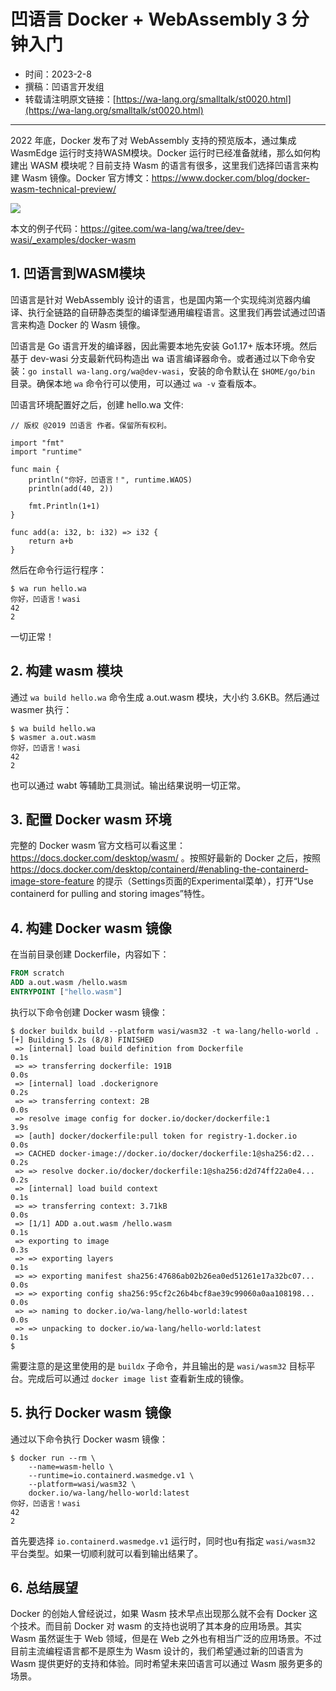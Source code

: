# 凹语言 Docker + WebAssembly 3 分钟入门

- 时间：2023-2-8
- 撰稿：凹语言开发组
- 转载请注明原文链接：[https://wa-lang.org/smalltalk/st0020.html](https://wa-lang.org/smalltalk/st0020.html)

---

2022 年底，Docker 发布了对 WebAssembly 支持的预览版本，通过集成 WasmEdge 运行时支持WASM模块。Docker 运行时已经准备就绪，那么如何构建出 WASM 模块呢？目前支持 Wasm 的语言有很多，这里我们选择凹语言来构建 Wasm 镜像。Docker 官方博文：https://www.docker.com/blog/docker-wasm-technical-preview/

![](/st0020-01.png)

本文的例子代码：https://gitee.com/wa-lang/wa/tree/dev-wasi/_examples/docker-wasm

## 1. 凹语言到WASM模块

凹语言是针对 WebAssembly 设计的语言，也是国内第一个实现纯浏览器内编译、执行全链路的自研静态类型的编译型通用编程语言。这里我们再尝试通过凹语言来构造 Docker 的 Wasm 镜像。

凹语言是 Go 语言开发的编译器，因此需要本地先安装 Go1.17+ 版本环境。然后基于 dev-wasi 分支最新代码构造出 wa 语言编译器命令。或者通过以下命令安装：`go install wa-lang.org/wa@dev-wasi`，安装的命令默认在 `$HOME/go/bin` 目录。确保本地 `wa` 命令行可以使用，可以通过 `wa -v` 查看版本。

凹语言环境配置好之后，创建 hello.wa 文件:

```wa
// 版权 @2019 凹语言 作者。保留所有权利。

import "fmt"
import "runtime"

func main {
	println("你好，凹语言！", runtime.WAOS)
	println(add(40, 2))

	fmt.Println(1+1)
}

func add(a: i32, b: i32) => i32 {
	return a+b
}
```

然后在命令行运行程序：

```
$ wa run hello.wa
你好，凹语言！wasi
42
2
```

一切正常！

## 2. 构建 wasm 模块

通过 `wa build hello.wa` 命令生成 a.out.wasm 模块，大小约 3.6KB。然后通过 wasmer 执行：

```
$ wa build hello.wa
$ wasmer a.out.wasm
你好，凹语言！wasi
42
2
```

也可以通过 wabt 等辅助工具测试。输出结果说明一切正常。

## 3. 配置 Docker wasm 环境

完整的 Docker wasm 官方文档可以看这里：https://docs.docker.com/desktop/wasm/ 。按照好最新的 Docker 之后，按照 https://docs.docker.com/desktop/containerd/#enabling-the-containerd-image-store-feature 的提示（Settings页面的Experimental菜单），打开“Use containerd for pulling and storing images”特性。

## 4. 构建 Docker wasm 镜像

在当前目录创建 Dockerfile，内容如下：

```dockerfile
FROM scratch
ADD a.out.wasm /hello.wasm
ENTRYPOINT ["hello.wasm"]
```

执行以下命令创建 Docker wasm 镜像：

```
$ docker buildx build --platform wasi/wasm32 -t wa-lang/hello-world .
[+] Building 5.2s (8/8) FINISHED
 => [internal] load build definition from Dockerfile                   0.1s
 => => transferring dockerfile: 191B                                   0.0s
 => [internal] load .dockerignore                                      0.2s
 => => transferring context: 2B                                        0.0s
 => resolve image config for docker.io/docker/dockerfile:1             3.9s
 => [auth] docker/dockerfile:pull token for registry-1.docker.io       0.0s
 => CACHED docker-image://docker.io/docker/dockerfile:1@sha256:d2...   0.2s
 => => resolve docker.io/docker/dockerfile:1@sha256:d2d74ff22a0e4...   0.2s
 => [internal] load build context                                      0.1s
 => => transferring context: 3.71kB                                    0.0s
 => [1/1] ADD a.out.wasm /hello.wasm                                   0.1s
 => exporting to image                                                 0.3s
 => => exporting layers                                                0.1s
 => => exporting manifest sha256:47686ab02b26ea0ed51261e17a32bc07...   0.0s
 => => exporting config sha256:95cf2c26b4bcf8ae39c99060a0aa108198...   0.0s
 => => naming to docker.io/wa-lang/hello-world:latest                  0.0s
 => => unpacking to docker.io/wa-lang/hello-world:latest               0.1s
$
```

需要注意的是这里使用的是 `buildx` 子命令，并且输出的是 `wasi/wasm32` 目标平台。完成后可以通过 `docker image list` 查看新生成的镜像。

## 5. 执行 Docker wasm 镜像

通过以下命令执行 Docker wasm 镜像：

```
$ docker run --rm \
	--name=wasm-hello \
	--runtime=io.containerd.wasmedge.v1 \
	--platform=wasi/wasm32 \
	docker.io/wa-lang/hello-world:latest
你好，凹语言！wasi
42
2
```

首先要选择 `io.containerd.wasmedge.v1` 运行时，同时也u有指定 `wasi/wasm32` 平台类型。如果一切顺利就可以看到输出结果了。

## 6. 总结展望

Docker 的创始人曾经说过，如果 Wasm 技术早点出现那么就不会有 Docker 这个技术。而目前 Docker 对 wasm 的支持也说明了其本身的应用场景。其实 Wasm 虽然诞生于 Web 领域，但是在 Web 之外也有相当广泛的应用场景。不过目前主流编程语言都不是原生为 Wasm 设计的，我们希望通过新的凹语言为 Wasm 提供更好的支持和体验。同时希望未来凹语言可以通过 Wasm 服务更多的场景。
